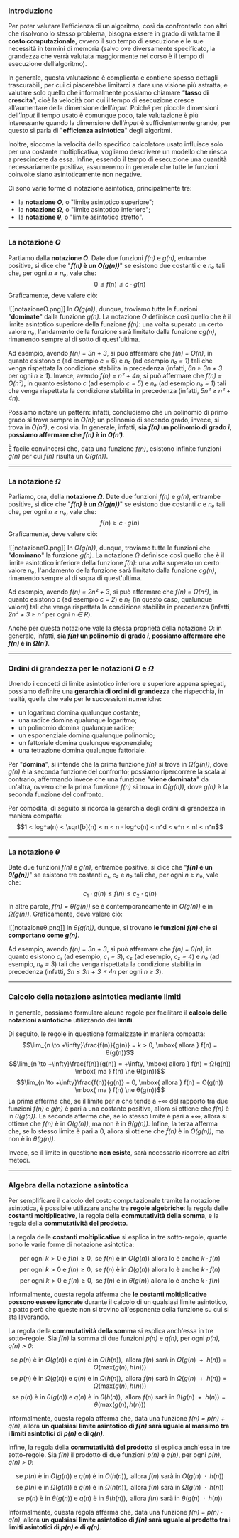 ### Introduzione

Per poter valutare l’efficienza di un algoritmo, così da confrontarlo con altri che risolvono lo stesso problema, bisogna essere in grado di valutarne il **costo computazionale**, ovvero il suo tempo di esecuzione e le sue necessità in termini di memoria (salvo ove diversamente specificato, la grandezza che verrà valutata maggiormente nel corso è il tempo di esecuzione dell’algoritmo). 

In generale, questa valutazione è complicata e contiene spesso dettagli trascurabili, per cui ci piacerebbe limitarci a dare una visione più astratta, e valutare solo quello che informalmente possiamo chiamare “**tasso di crescita**”, cioè la velocità con cui il tempo di esecuzione cresce all’aumentare della dimensione dell’*input*. Poiché per piccole dimensioni dell’*input* il tempo usato è comunque poco, tale valutazione è più interessante quando la dimensione dell’*input* è sufficientemente grande, per questo si parla di "**efficienza asintotica**" degli algoritmi.

Inoltre, siccome la velocità dello specifico calcolatore usato influisce solo per una costante moltiplicativa, vogliamo descrivere un modello che riesca a prescindere da essa. Infine, essendo il tempo di esecuzione una quantità necessariamente positiva, assumeremo in generale che tutte le funzioni coinvolte siano asintoticamente non negative.

Ci sono varie forme di notazione asintotica, principalmente tre:
- la **notazione *O***, o "limite asintotico superiore";
- la **notazione *Ω***, o "limite asintotico inferiore";
- la **notazione *θ***, o "limite asintotico stretto".
___
### La notazione *O*

Partiamo dalla **notazione *O***. Date due funzioni *f(n)* e *g(n)*, entrambe positive, si dice che "***f(n)* è un *O(g(n))***" se esistono due costanti *c* e *n₀* tali che, per ogni *n ≥ n₀*, vale che:
$$0 ≤ f(n) ≤ c ⋅ g(n)$$
Graficamente, deve valere ciò:

![[notazioneO.png]]
In *O(g(n))*, dunque, troviamo tutte le funzioni "**dominate**" dalla funzione *g(n)*. La notazione *O* definisce così quello che è il limite asintotico superiore della funzione *f(n)*: una volta superato un certo valore *n₀*, l'andamento della funzione sarà limitato dalla funzione *cg(n)*, rimanendo sempre al di sotto di quest'ultima.

Ad esempio, avendo *f(n) = 3n + 3*, si può affermare che *f(n) = O(n)*, in quanto esistono *c* (ad esempio *c* = 6) e *n₀* (ad esempio *n₀ = 1*) tali che venga rispettata la condizione stabilita in precedenza (infatti, *6n ≥ 3n + 3* per ogni *n ≥ 1*). Invece, avendo *f(n) = n² + 4n*, si può affermare che *f(n) = O(n²)*, in quanto esistono *c* (ad esempio *c = 5*) e *n₀* (ad esempio *n₀ = 1*) tali che venga rispettata la condizione stabilita in precedenza (infatti, *5n² ≥ n² + 4n*).

Possiamo notare un pattern: infatti, concludiamo che un polinomio di primo grado si trova sempre in *O(n)*; un polinomio di secondo grado, invece, si trova in *O(n²)*, e così via. In generale, infatti, **sia *f(n)* un polinomio di grado *i*, possiamo affermare che *f(n)* è in *O(nⁱ)***.

È facile convincersi che, data una funzione *f(n)*, esistono infinite funzioni *g(n)* per cui *f(n)* risulta un *O(g(n))*.
___
### La notazione *Ω*

Parliamo, ora, della **notazione *Ω***. Date due funzioni *f(n)* e *g(n)*, entrambe positive, si dice che "***f(n)* è un *Ω(g(n))***" se esistono due costanti *c* e *n₀* tali che, per ogni *n ≥ n₀*, vale che:
$$f(n) ≥ c ⋅ g(n)$$
Graficamente, deve valere ciò:

![[notazioneΩ.png]]
In *Ω(g(n))*, dunque, troviamo tutte le funzioni che "**dominano**" la funzione *g(n)*. La notazione *Ω* definisce così quello che è il limite asintotico inferiore della funzione *f(n)*: una volta superato un certo valore *n₀*, l'andamento della funzione sarà limitato dalla funzione *cg(n)*, rimanendo sempre al di sopra di quest'ultima.

Ad esempio, avendo *f(n) = 2n² + 3*, si può affermare che *f(n) = Ω(n²)*, in quanto esistono *c* (ad esempio *c = 2*) e *n₀* (in questo caso, qualunque valore) tali che venga rispettata la condizione stabilita in precedenza (infatti, *2n² + 3 ≥ n²* per ogni *n ∈ R*).

Anche per questa notazione vale la stessa proprietà della notazione *O*: in generale, infatti, **sia *f(n)* un polinomio di grado *i*, possiamo affermare che *f(n)* è in *Ω(nⁱ)***.
___
### Ordini di grandezza per le notazioni *O* e *Ω*

Unendo i concetti di limite asintotico inferiore e superiore appena spiegati, possiamo definire una **gerarchia di ordini di grandezza** che rispecchia, in realtà, quella che vale per le successioni numeriche:
- un logaritmo domina qualunque costante;
- una radice domina qualunque logaritmo;
- un polinomio domina qualunque radice;
- un esponenziale domina qualunque polinomio;
- un fattoriale domina qualunque esponenziale;
- una tetrazione domina qualunque fattoriale.

Per "**domina**", si intende che la prima funzione *f(n)* si trova in *Ω(g(n))*, dove *g(n)* è la seconda funzione del confronto; possiamo ripercorrere la scala al contrario, affermando invece che una funzione "**viene dominata**" da un'altra, ovvero che la prima funzione *f(n)* si trova in *O(g(n))*, dove *g(n)* è la seconda funzione del confronto.

Per comodità, di seguito si ricorda la gerarchia degli ordini di grandezza in maniera compatta:
$$1 < log^a(n) < \sqrt[b]{n} < n < n ⋅ log^c(n) < n^d < e^n < n! < n^n$$
___
### La notazione *θ*

Date due funzioni *f(n)* e *g(n)*, entrambe positive, si dice che "***f(n)* è un *θ(g(n))***" se esistono tre costanti *c₁*, *c₂* e *n₀* tali che, per ogni *n ≥ n₀*, vale che:
$$c_1 ⋅ g(n) ≤ f(n) ≤ c_2 ⋅ g(n)$$
In altre parole, *f(n) = θ(g(n))* se è contemporaneamente in *O(g(n))* e in *Ω(g(n))*. Graficamente, deve valere ciò:

![[notazioneθ.png]]
In *θ(g(n))*, dunque, si trovano **le funzioni *f(n)* che si comportano come *g(n)***.

Ad esempio, avendo *f(n) = 3n + 3*, si può affermare che *f(n) = θ(n)*, in quanto esistono *c₁* (ad esempio, *c₁ = 3*), *c₂* (ad esempio, *c₂ = 4*) e *n₀* (ad esempio, *n₀ = 3*) tali che venga rispettata la condizione stabilita in precedenza (infatti, *3n ≤ 3n + 3 ≤ 4n* per ogni *n ≥ 3*).
___
### Calcolo della notazione asintotica mediante limiti

In generale, possiamo formulare alcune regole per facilitare il **calcolo delle notazioni asintotiche** utilizzando dei **limiti**.

Di seguito, le regole in questione formalizzate in maniera compatta:
$$\lim_{n \to +\infty}\frac{f(n)}{g(n)} = k > 0, \mbox{ allora } f(n) = θ(g(n))$$
$$\lim_{n \to +\infty}\frac{f(n)}{g(n)} = +\infty, \mbox{ allora } f(n) = Ω(g(n)) \mbox{ ma } f(n) \ne θ(g(n))$$
$$\lim_{n \to +\infty}\frac{f(n)}{g(n)} = 0, \mbox{ allora } f(n) = O(g(n)) \mbox{ ma } f(n) \ne θ(g(n))$$
La prima afferma che, se il limite per *n* che tende a +∞ del rapporto tra due funzioni *f(n)* e *g(n)* è pari a una costante positiva, allora si ottiene che *f(n)* è in *θ(g(n))*. La seconda afferma che, se lo stesso limite è pari a +∞, allora si ottiene che *f(n)* è in *Ω(g(n))*, ma non è in *θ(g(n))*. Infine, la terza afferma che, se lo stesso limite è pari a 0, allora si ottiene che *f(n)* è in *O(g(n))*, ma non è in *θ(g(n))*.

Invece, se il limite in questione **non esiste**, sarà necessario ricorrere ad altri metodi.
___
### Algebra della notazione asintotica

Per semplificare il calcolo del costo computazionale tramite la notazione asintotica, è possibile utilizzare anche tre **regole algebriche**: la regola delle **costanti moltiplicative**, la regola della **commutatività della somma**, e la regola della **commutatività del prodotto**.

La regola delle **costanti moltiplicative** si esplica in tre sotto-regole, quante sono le varie forme di notazione asintotica:

$$\mbox{per ogni } k > 0 \mbox{ e } f(n) \ge 0, \mbox{ se } f(n) \mbox{ è in } O(g(n)) \mbox{ allora lo è anche } k ⋅ f(n)$$
$$\mbox{per ogni } k > 0 \mbox{ e } f(n) \ge 0, \mbox{ se } f(n) \mbox{ è in } Ω(g(n)) \mbox{ allora lo è anche } k ⋅ f(n)$$
$$\mbox{per ogni } k > 0 \mbox{ e } f(n) \ge 0, \mbox{ se } f(n) \mbox{ è in } θ(g(n)) \mbox{ allora lo è anche } k ⋅ f(n)$$

Informalmente, questa regola afferma che **le costanti moltiplicative possono essere ignorate** durante il calcolo di un qualsiasi limite asintotico, a patto però che queste non si trovino all'esponente della funzione su cui si sta lavorando.

La regola della **commutatività della somma** si esplica anch'essa in tre sotto-regole. Sia *f(n)* la somma di due funzioni *p(n)* e *q(n)*, per ogni *p(n), q(n) > 0*:

$$\mbox{se } p(n) \mbox{ è in } O(g(n)) \mbox{ e } q(n) \mbox{ è in } O(h(n)), \mbox{ allora } f(n) \mbox{ sarà in } O(g(n) \mbox{ } + \mbox{ } h(n)) = O(\mbox{max}(g(n), h(n)))$$
$$\mbox{se } p(n) \mbox{ è in } Ω(g(n)) \mbox{ e } q(n) \mbox{ è in } Ω(h(n)), \mbox{ allora } f(n) \mbox{ sarà in } Ω(g(n) \mbox{ } + \mbox{ } h(n)) = Ω(\mbox{max}(g(n), h(n)))$$
$$\mbox{se } p(n) \mbox{ è in } θ(g(n)) \mbox{ e } q(n) \mbox{ è in } θ(h(n)), \mbox{ allora } f(n) \mbox{ sarà in } θ(g(n) \mbox{ } + \mbox{ } h(n)) = θ(\mbox{max}(g(n), h(n)))$$

Informalmente, questa regola afferma che, data una funzione *f(n) = p(n) + q(n)*, allora **un qualsiasi limite asintotico di *f(n)* sarà uguale al massimo tra i limiti asintotici di *p(n)* e di *q(n)***.

Infine, la regola della **commutatività del prodotto** si esplica anch'essa in tre sotto-regole. Sia *f(n)* il prodotto di due funzioni *p(n)* e *q(n)*, per ogni *p(n), q(n) > 0*:

$$\mbox{se } p(n) \mbox{ è in } O(g(n)) \mbox{ e } q(n) \mbox{ è in } O(h(n)), \mbox{ allora } f(n) \mbox{ sarà in } O(g(n) \mbox{ } ⋅ \mbox{ } h(n))$$
$$\mbox{se } p(n) \mbox{ è in } Ω(g(n)) \mbox{ e } q(n) \mbox{ è in } Ω(h(n)), \mbox{ allora } f(n) \mbox{ sarà in } Ω(g(n) \mbox{ } ⋅ \mbox{ } h(n))$$
$$\mbox{se } p(n) \mbox{ è in } θ(g(n)) \mbox{ e } q(n) \mbox{ è in } θ(h(n)), \mbox{ allora } f(n) \mbox{ sarà in } θ(g(n) \mbox{ } ⋅ \mbox{ } h(n))$$

Informalmente, questa regola afferma che, data una funzione *f(n) = p(n) ∙ q(n)*, allora **un qualsiasi limite asintotico di *f(n)* sarà uguale al prodotto tra i limiti asintotici di *p(n)* e di *q(n)***.